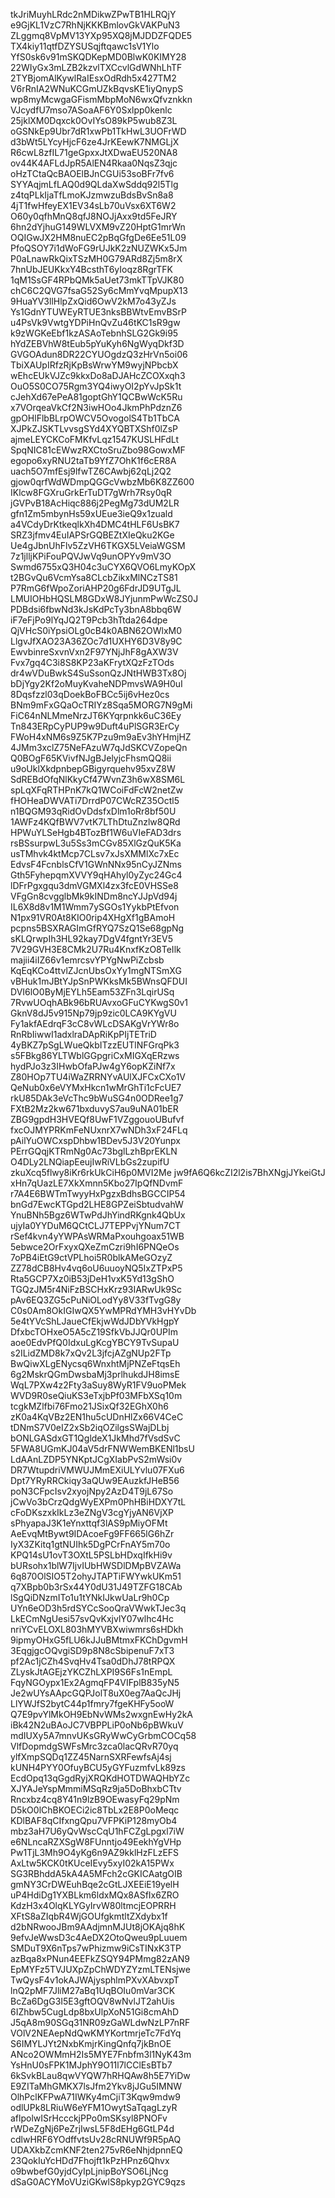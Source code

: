 tkJriMuyhLRdc2nMDikwZPwTB1HLRQjY
e9GjKL1VzC7RhNjKKKBmlovGkVAKPuN3
ZLggmq8VpMV13YXp95XQ8jMJDDZFQDE5
TX4kiy11qtfDZYSUSqjftqawc1sV1Ylo
YfS0sk6v91mSKQDKepMD0BlwK0KIMY28
22WIyGx3mLZB2kzvlTXCcvlGdWNhLhTF
2TYBjomAlKywlRaIEsxOdRdh5x427TM2
V6rRnIA2WNuKCGmUZkBqvsKE1iyQnypS
wp8myMcwgaGFismMbpMoN6wxQfvznkkn
VJcydfU7mso7ASoaAF6Y0Sxlpp0kenlc
25jklXM0Dqxck0OvIYsO89kP5wub8Z3L
oGSNkEp9Ubr7dR1xwPb1TkHwL3UOFrWD
d3bWt5LYcyHjcF6ze4JrKEewK7NMGLjX
R6cwL8zfIL71geGpxxJtXDwaEU520NA8
ov44K4AFLdJpR5AlEN4Rkaa0NqsZ3qjc
oHzTCtaQcBAOElBJnCGUi53soBFr7fv6
SYYAqjmLfLAQ0d9QLdaXwSddq92l5Tlg
z4tqPLkIjaTfLmoKJzmwzuBdsBvSn8a8
4jT1fwHfeyEX1EV34sLb70uVsx6XT6W2
O60y0qfhMnQ8qfJ8NOJjAxx9td5FeJRY
6hn2dYjhuG149WLVXM9vZ20HptG1mrWn
OQIGwJX2HM8nuEC2pBqGfgDe6Ee51L09
PfoQSOY7i1dWoFG9rUJkK2zNUZWKx5Jm
P0aLnawRkQixTSzMH0G79ARd8Zj5m8rX
7hnUbJEUKkxY4BcsthT6yIoqz8RgrTFK
1qM1SsGF4RPbQMk5aUet73mkTTpVJK80
chC6C2QVG7fsaG52Sy6cMmYvqMpupX13
9HuaYV3llHlpZxQid6OwV2kM7o43yZJs
Ys1GdnYTUWEyRTUE3nksBBWtvEmvBSrP
u4PsVk9VwtgYDPiHnQvZu46tKC1sR9gw
k9zWGKeEbf1kzASAoTebnhSLG2Gk9i95
hYdZEBVhW8tEub5pYuKyh6NgWyqDkf3D
GVGOAdun8DR22CYUOgdzQ3zHrVn5oi06
TbiXAUpIRfzRjKpBsWrwYM9wyjNPbcbX
wEhcEUkVJZc9kkxDo8aDJAHcZCOXxqh3
OuO5S0CO75Rgm3YQ4iwyOI2pYvJpSk1t
cJehXd67ePeA81goptGhY1QCBwWcK5Ru
x7VOrqeaVkCf2N3iwHOo4JkmPhPdznZ6
gpOHlFlbBLrpOWCV5OvogolS4Tb1TbCA
XJPkZJSKTLvvsgSYd4XYQBTXShf0lZsP
ajmeLEYCKCoFMKfvLqz1547KUSLHFdLt
SpqNIC81cEWwzRXCtoSruZbo98GowxMF
egopo6xyRNU2taTb9YfZ7OhK1f6cER8A
uach5O7mfEsj9lfwTZ6CAwbj62qLj2Q2
gjow0qrfWdWDmpQGGcVwbzMb6K8ZZ600
IKlcw8FGXruGrkErTuDT7gWrh7Rsy0qR
jGVPvB18AcHiqc886j2PegMg73dUM2LR
gfn1Zm5mbynHs59xUEue3ieQ9x1zuald
a4VCdyDrKtkeqlkXh4DMC4tHLF6UsBK7
SRZ3jfmv4EuIAPSrGQBEZtXIeQku2KGe
Ue4gJbnUhFlv5ZzVH6TKGX5LVeiaWGSM
7z1jlljKPiFouPQVJwVq9unOPYv9mV3O
Swmd6755xQ3H04c3uCYX6QVO6LmyKOpX
t2BGvQu6VcmYsa8CLcbZikxMlNCzTS81
P7RmG6fWpoZoriAHP20g6FdrJD9UTgJL
LMUIOHbHQSLM8GDxW8JYjunmPwWcZS0J
PDBdsi6fbwNd3kJsKdPcTy3bnA8bbq6W
iF7eFjPo9lYqJQ2T9Pcb3hTtda264dpe
QjVHcS0iYpsiOLg0cB4k0ABN62OWlxM0
LlgvJfXAO23A36ZOc7d1UXHY6D3V8y9C
EwvbinreSxvnVxn2F97YNjJhF8gAXW3V
Fvx7gq4C3i8S8KP23aKFrytXQzFzTOds
dr4wVDuBwkS4SuSsonQzJNtHWB3Tx8Oj
bDjYgy2Kf2oMuyKvaheNDPmvsWA9H0uI
8Dqsfzzl03qDoekBoFBCc5ij6vHez0cs
BNm9mFxGQaOcTRIYz8Sqa5MORG7N9gMi
FiC64nNLMmeNrzJT6KYqrpnkk6uC36Ey
Tn843ERpCyPUP9w9Duft4uPlSGR3ErCy
FWoH4xNM6s9Z5K7Pzu9m9aEv3hYHmjHZ
4JMm3xclZ75NeFAzuW7qJdSKCVZopeQn
Q0BOgF65KVivfNJgBJelyjcFhsmQQ8ii
u9oUklXkdpnbepGBigyrquehv95xvZ8W
SdREBdOfqNlKkyCf47WvnZ3h6wX8SM6L
spLqXFqRTHPnK7kQ1WCoiFdFcW2netZw
fHOHeaDWVATi7DrrdP07CWcRZ35Octl5
n1BQGM93qRidOvDdsfxDlm1oRr8bf50U
1AWFz4KQfBWV7vtK7LThDtuZnzlw8QRd
HPWuYLSeHgb4BTozBf1W6uVIeFAD3drs
rsBSsurpwL3u5Ss3mCGv85XlGzQuK5Ka
usTMhvk4ktMcp7CLsv7xJsXMMlXc7xEc
EdvsF4FcnblsCfV1GWnNNx95nCyJZNms
Gth5FyhepqmXVVY9qHAhyl0yZyc24Gc4
lDFrPgxgqu3dmVGMXl4zx3fcE0VHSSe8
VFgGn8cvgglbMk9kINDm8ncYJJpVd94j
IL6X8d8v1M1Wmm7ySGOs1YykbPtEfvon
N1px91VR0At8KIO0rip4XHgXf1gBAmoH
pcpns5BSXRAGImGfRYQ7SzQ1Se68gpNg
sKLQrwpIh3HL92kay7DgV4fgntYr3EV5
7V29GVH3E8CMk2U7Ru4KnxfKzO8TeIlk
majii4iIZ66v1emrcsvYPYgNwPiZcbsb
KqEqKCo4ttvlZJcnUbsOxYy1mgNTSmXG
vBHuk1mJBtYJpSnPWKksMk5BWnsQFDUI
DVI6lO0ByMjEYLh5Eam53ZFn3LqirUSq
7RvwUOqhABk96bRUAvxoGFuCYKwgS0v1
GknV8dJ5v915Np79jp9zic0LCA9KYgVU
Fy1akfAEdrqF3cC8vWLcDSAKgVrYWr8o
RnRbIiwwI1adxlraDApRiKpPIjTETriD
4yBKZ7pSgLWueQkbITzzEUTlNFGrqPk3
s5FBkg86YLTWblGGpgriCxMIGXqERzws
hydPJo3z3IHwbOfaPJw4gY6opKZiNf7x
Z80HOp7TU4iWaZRRNYvAUlXJFCxCXo1V
QeNub0x6eVYMxHkcn1wMrGhTi1cFcUE7
rkU85DAk3eVcThc9bWuSG4n0ODRee1g7
FXtB2Mz2kw671bxduvyS7au9uNA01bER
ZBG9gpdH3HVEQf8UwF1VZggouoUBufvf
fxcOJMYPRKmFeNUxnrX7wNDh3xF24FLq
pAilYuOWCxspDhbw1BDev5J3V20Yunpx
PErrGQqjKTRmNg0Ac73bglLzhBprEKLN
O4DLy2LNQiapEeujIwRiVLbGs2zupifU
zkuXcq5flwy8iKr6rkUkCiH6p0MVI2Me
jw9fA6Q6kcZI2l2is7BhXNgjJYkeiGtJ
xHn7qUazLE7XkXmnn5Kbo27IpQfNDvmF
r7A4E6BWTmTwyyHxPgzxBdhsBGCCIP54
bnGd7EwcKTGpd2LHE8GPZeiSbtudvahW
YnuBNh5Bgz6WTwPdJhYindRKgnk4QbUx
ujyIa0YYDuM6QCtCLJ7TEPPvjYNum7CT
rSef4kvn4yYWPAsWRMaPxouhgoax51WB
5ebwce2OrFxyxQXeZmCzri9hI6PNQeOs
7oPB4iEtG9ctVPLhoi5R0blkAMeGOzyZ
ZZ78dCB8Hv4vq6oU6uuoyNQ5IxZTPxP5
Rta5GCP7Xz0iB53jDeH1vxK5Yd13gShO
TGQzJM5r4NiFzBSCHxKrz93IARwUk9Sc
pAv6EQ3ZG5cPuNiOLodYy8V33fTvgG8y
C0s0Am8OkIGIwQX5YwMPRdYMH3vHYvDb
5e4tYVcShLJaueCfEkjwWdJDbYVkHgpY
DfxbcTOHxeO5A5cZ19SfkVbJJQr0UPIm
aoe0EdvPfQ0IdxuLgKcgYBCY9TvSupaU
s2ILidZMD8k7xQv2L3jfcjAZgNUp2FTp
BwQiwXLgENycsq6WnxhtMjPNZeFtqsEh
6g2MskrQGmDwsbaMj3prlhukdJH8imsE
WqL7PXw4z2Fty3aSuy8WyR1FV9uoPMek
WVD9R0seQiuKS3eTxjbPf03MFbXSq10m
tcgkMZlfbi76Fmo21JSixQf32EGhX0h6
zK0a4KqVBz2EN1hu5cUDnHlZx66V4CeC
tDNmS7V0eIZ2xSb2iqOZilgsSWajDLbj
bONLGASdxGT1QgldeX1JkMhd7fVsdSvC
5FWA8UGmKJ04aV5drFNWWemBKENl1bsU
LdAAnLZDP5YNKptJCgXIabPvS2mWsi0v
DR7WtupdriVMWUJMmEXiULYvlu07FXu6
Dpt7YRyRRCkiqy3aQUw9EAuzkfJHeB56
poN3CFpcIsv2xyojNpy2AzD4T9jL67So
jCwVo3bCrzQdgWyEXPm0PhHBiHDXY7tL
cFoDKszxkIkLz3eZNgV3cgYjyAN6VjXP
sPhyapaJ3K1eYnxttqf3lAS9pMiyOFMt
AeEvqMtBywt9IDAcoeFg9FF665lG6hZr
IyX3ZKitq1gtNUIhk5DgPCrFnAY5m70o
KPQ14sU1ovT3OXtL5PSLbHDxqIfkHi9v
bURsohx1blW7IjvIUbHWSDlDMpBVZAWa
6q870OlSIO5T2ohyJTAPTiFWYwkUKm51
q7XBpb0b3rSx44Y0dU31J49TZFG18CAb
lSgQiDNzmITo1u1tYNkIJkwUaLr9h0Cp
UYn6eOD3h5rdSYCcSooQraVWwkTJec3q
LkECmNgUesi57svQvKxjvlY07wlhc4Hc
nriYCvELOXL803hMYVBXwiwmrs6sHDkh
9ipmyOHxG5fLU6kJJuBMtmxFKChDgvmH
3EqgjgcOQvgiSD9p8N8cSbipenuF7xT3
pf2Ac1jCZh4SvqHv4Tsa0dDhJ78tRPQX
ZLyskJtAGEjzYKCZhLXPI9S6Fs1nEmpL
FqyNGOypx1Ex2AgmqFP4VIFplB835yN5
Je2wUYsAApcGQPJolT8uX0eg7AaQcJHj
LlYWJfS2bytC44p1fmry7fgeKHFy5ooW
Q7E9pvYlMkOH9EbNvWMs2wxgnEwHy2kA
iBk42N2uBAoJC7VBPPLiP0oNb6pBWkuV
mdIUXy5A7mnvUKsGRyWwCyGrbmCOCq58
VlfDopmdgSWFsMrc3zca0lacQRvR70yq
ylfXmpSQDq1ZZ45NarnSXRFewfsAj4sj
kUNH4PYY0OfuyBCU5yGYFuzmfvLk89zs
EcdOpq13qGgdRyjXRQKdHOTDWAQHbYZc
XJYAJeYspMmmiMSqRz9ja5DoBhxbCTtv
Rncxbz4cq8Y41n9lzB9OEwasyFq29pNm
D5kO0lChBKOECi2ic8TbLx2E8P0oMeqc
KDlBAF8qCIfxngQpu7VFPKiP128myOb4
mbz3aH7U6yQvWscCqU1hFCZgLpgxl7iW
e6NLncaRZXSgW8FUnntjo49EekhYgVHp
Pw1TjL3Mh9O4yKg6n9AZ9kklHzFLzEFS
AxLtw5KCK0tKUceIEvy5xyI02kA15PWx
SG3RBhddA5kA4A5MFch2cGKICAatgOIB
gmNY3CrDWEuhBqe2cGtLJXEEiE19yelH
uP4HdiDg1YXBLkm6ldxMQx8ASfIx6ZRO
KdzH3x4OlqKLYGyIrvW80ltmcjEOPRRH
XFtS8aZIqbR4WjGOUfgkmtltZXdybx1f
d2bNRwooJBm9AAdjmnMJUt8jOKAjq8hK
9efvJeWwsD3c4AeDX2OtoQweu9pLuuem
SMDuT9X6nTps7wPhizmw9iCsTINxK3TP
azBqa8xPNun4EEFkZSQY94PMmg82zAN9
EpMYFz5TVJUXpZpChWDYZYzmLTENsjwe
TwQysF4v1okAJWAjysphlmPXvXAbvxpT
lnQ2pMF7JliM27aBq1UqBOIu0mVar3CK
BcZa6DgG3I5E3gftOQV8wNvlJT2ahUis
6IZhbw5CugLdp8bxUlpXoN51Gi8cmAhD
J5qA8m90SGq31NR09zGaWLdwNzLP7nRF
VOlV2NEAepNdQwKMYKortmrjeTc7FdYq
S6IMYLJYt2NxbKmjrKingQnfq7jkBnOE
ANco2OWMmH2Is5MYE7Fnbfm3l1NyK43m
YsHnU0sFPK1MJphY9O11l7lCClEsBTb7
6kSvkBLau8qwVYQW7hRHQAw8h5E7YiDw
E9ZITaMhGMKX7lsJfm2Ykv8jJGu5IMNW
OlhPclKFPwA71IWKy4mCjiT3Kqw9mdw9
odlUPk8LRiuW6eYFM1OwytSaTqagLzyR
aflpolwISrHccckjPPo0mSKsyl8PNOFv
rWDeZgNj6PeZrjIwsL5F8dEHg6GtLP4d
cdlwHRF6YOdffvtsUv28cRNUWf9R5pAQ
UDAXkbZcmKNF2ten275vR6eNhjdpnnEQ
23QokIuYcHDd7Fhojft1kPzHPnz6Qhvx
o9bwbefG0yjdCyIpLjnipBoYSO6LjNcg
dSaG0ACYMoVUziGKwlS8pkyp2GYC9qzs

